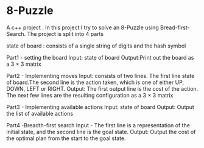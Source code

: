 # 8-Puzzle
A c++ project . In this project I try to solve an 8-Puzzle using Bread-first-Search.
The project is split into 4 parts


state of board : consists of a single string of digits and the hash symbol

Part1 - setting the board
Input: state of board
Output:Print out the board as a 3 × 3 matrix

Part2 - Implementing moves
Input: consists of two lines. The first line state of board.The second line is the
action taken, which is one of either UP, DOWN, LEFT or RIGHT.
Output: The first output line is the cost of the action. The next few lines are the resulting configuration
as a 3 × 3 matrix

Part3 -  Implementing available actions
Input: state of board
Output: Output the list of available actions

Part4 -Breadth-first search
Input - The first line is a representation of the initial state, and the second
line is the goal state.
Output: Output the cost of the optimal plan from the start to the goal state.
